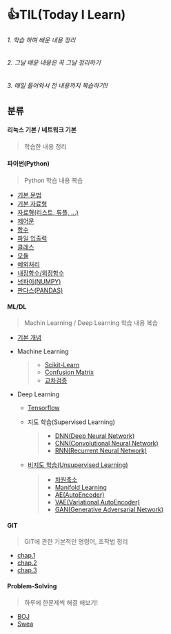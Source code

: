# 👍TIL(Today I Learn) 

###### 1. 학습 하며 배운 내용 정리

###### 2. 그날 배운 내용은 꼭 그날 정리하기

###### 3. 매일 들어와서 전 내용까지 복습하기!!

## 분류

#### 리눅스 기본 / 네트워크 기본

> 학습한 내용 정리

#### 파이썬(Python)

> Python 학습 내용 복습

- [기본 문법](https://github.com/hyunwoogo/TIL/blob/master/python/python_start.md)
- [기본 자료형](https://github.com/hyunwoogo/TIL/blob/master/python/data_type.md)
- [자료형(리스트, 튜플, ...)](https://github.com/hyunwoogo/TIL/blob/master/python/data_type_2.md)
- [제어문](https://github.com/hyunwoogo/TIL/blob/master/python/control_statement.md)
- [함수](https://github.com/hyunwoogo/TIL/blob/master/python/function_user.md)
- [파일 입출력](https://github.com/hyunwoogo/TIL/blob/master/python/file_input_output.md)
- [클래스](https://github.com/hyunwoogo/TIL/blob/master/python/class.md)
- [모듈](https://github.com/hyunwoogo/TIL/blob/master/python/module_package.md)
- [예외처리](https://github.com/hyunwoogo/TIL/blob/master/python/try_except.md)
- [내장함수/외장함수](https://github.com/hyunwoogo/TIL/blob/master/python/function.md)
- [넘파이(NUMPY)](https://github.com/hyunwoogo/TIL/blob/master/python/NUMPY.md)
- [판다스(PANDAS)](https://github.com/hyunwoogo/TIL/blob/master/python/PANDAS.md)

#### ML/DL

>Machin Learning / Deep Learning 학습 내용 복습

- [기본 개념](https://github.com/hyunwoogo/TIL/blob/master/ML_DL/ML_DL.md)

- Machine Learning

  >- [Scikit-Learn](https://github.com/hyunwoogo/TIL/blob/master/ML_DL/ML/Sklearn.md)
  >- [Confusion Matrix](https://github.com/hyunwoogo/TIL/blob/master/ML_DL/ML/Confusion_Matrix.md)
  >- [교차검증](https://github.com/hyunwoogo/TIL/blob/master/ML_DL/ML/validation.md)

- Deep Learning

  - [Tensorflow](https://github.com/hyunwoogo/TIL/blob/master/ML_DL/DL/TensorFlow.md)

  - 지도 학습(Supervised Learning)

    >- [DNN(Deep Neural Network)](https://github.com/hyunwoogo/TIL/blob/master/ML_DL/DL/DNN.md)
    >- [CNN(Convolutional Neural Network)](https://github.com/hyunwoogo/TIL/blob/master/ML_DL/DL/CNN.md)
    >- [RNN(Recurrent Neural Network)](https://github.com/hyunwoogo/TIL/blob/master/ML_DL/DL/RNN.md)
    
  - [비지도 학습(Unsupervised Learning)](https://github.com/hyunwoogo/TIL/blob/master/ML_DL/DL/Unsupervised_Learning.md)
  
    >- [차원축소](https://github.com/hyunwoogo/TIL/blob/master/ML_DL/DL/Dimension_Reduction.md)
    >- [Manifold Learning](https://github.com/hyunwoogo/TIL/blob/master/ML_DL/DL/Manifold.md)
    >- [AE(AutoEncoder)](https://github.com/hyunwoogo/TIL/blob/master/ML_DL/DL/AE.md)
    >- [VAE(Variational AutoEncoder)](https://github.com/hyunwoogo/TIL/blob/master/ML_DL/DL/VAE.md)
    >- [GAN(Generative Adversarial Network)](https://github.com/hyunwoogo/TIL/blob/master/ML_DL/DL/GAN.md)

#### GIT

> GIT에 관한 기본적인 명령어, 조작법 정리 

- [chap.1](https://github.com/hyunwoogo/TIL/blob/master/git/day01.md)
- [chap.2](https://github.com/hyunwoogo/TIL/blob/master/git/day02.md)
- [chap.3](https://github.com/hyunwoogo/TIL/blob/master/git/day03.md)

#### Problem-Solving

> 하루에 한문제씩 해결 해보기!

- [BOJ](https://github.com/hyunwoogo/TIL/tree/master/Problem-Solving/BOJ)
- [Swea](https://github.com/hyunwoogo/TIL/tree/master/Problem-Solving/Swea)

